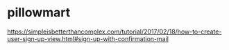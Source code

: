 # pillowmart
 https://simpleisbetterthancomplex.com/tutorial/2017/02/18/how-to-create-user-sign-up-view.html#sign-up-with-confirmation-mail
